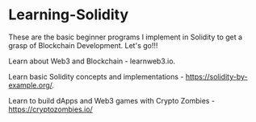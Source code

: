 # Learning-Solidity
These are the basic beginner programs I implement in Solidity to get a grasp of Blockchain Development. Let's go!!!

Learn about Web3 and Blockchain - learnweb3.io.

Learn basic Solidity concepts and implementations - https://solidity-by-example.org/.

Learn to build dApps and Web3 games with Crypto Zombies - https://cryptozombies.io/


